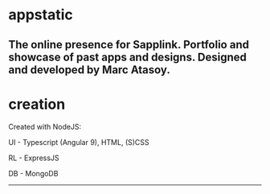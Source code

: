 # appstatic

The online presence for Sapplink. Portfolio and showcase of past apps and designs. Designed and developed by Marc Atasoy.
--------------------
# creation

Created with NodeJS:

UI - Typescript (Angular 9), HTML, (S)CSS
  
RL - ExpressJS
  
DB - MongoDB

-----------------
